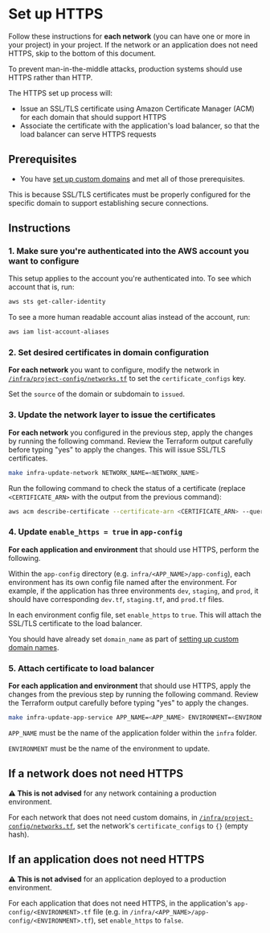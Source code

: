 # Set up HTTPS

Follow these instructions for **each network** (you can have one or more in your project) in your project. If the network or an application does not need HTTPS, skip to the bottom of this document.

To prevent man-in-the-middle attacks, production systems should use HTTPS rather than HTTP.

The HTTPS set up process will:

* Issue an SSL/TLS certificate using Amazon Certificate Manager (ACM) for each domain that should support HTTPS
* Associate the certificate with the application's load balancer, so that the load balancer can serve HTTPS requests

## Prerequisites

* You have [set up custom domains](./set-up-network-custom-domains.md) and met all of those prerequisites.

This is because SSL/TLS certificates must be properly configured for the specific domain to support establishing secure connections.

## Instructions

### 1. Make sure you're authenticated into the AWS account you want to configure

This setup applies to the account you're authenticated into. To see which account that is, run:

```bash
aws sts get-caller-identity
```

To see a more human readable account alias instead of the account, run:

```bash
aws iam list-account-aliases
```

### 2. Set desired certificates in domain configuration

**For each network** you want to configure, modify the network in [`/infra/project-config/networks.tf`](/infra/project-config/networks.tf) to set the `certificate_configs` key.

Set the `source` of the domain or subdomain to `issued`.

### 3. Update the network layer to issue the certificates

**For each network** you configured in the previous step, apply the changes by running the following command. Review the Terraform output carefully before typing "yes" to apply the changes. This will issue SSL/TLS certificates.

```bash
make infra-update-network NETWORK_NAME=<NETWORK_NAME>
```

Run the following command to check the status of a certificate (replace `<CERTIFICATE_ARN>` with the output from the previous command):

```bash
aws acm describe-certificate --certificate-arn <CERTIFICATE_ARN> --query Certificate.Status
```

### 4. Update `enable_https = true` in `app-config`

**For each application and environment** that should use HTTPS, perform the following.

Within the `app-config` directory (e.g. `infra/<APP_NAME>/app-config`), each environment has its own config file named after the environment. For example, if the application has three environments `dev`, `staging`, and `prod`, it should have corresponding `dev.tf`, `staging.tf`, and `prod.tf` files.

In each environment config file, set `enable_https` to `true`. This will attach the SSL/TLS certificate to the load balancer.

You should have already set `domain_name` as part of [setting up custom domain names](/docs/infra/set-up-network-custom-domains.md).

### 5. Attach certificate to load balancer

**For each application and environment** that should use HTTPS, apply the changes from the previous step by running the following command. Review the Terraform output carefully before typing "yes" to apply the changes.

```bash
make infra-update-app-service APP_NAME=<APP_NAME> ENVIRONMENT=<ENVIRONMENT>
```

`APP_NAME` must be the name of the application folder within the `infra` folder.

`ENVIRONMENT` must be the name of the environment to update.

## If a network does not need HTTPS

**⚠️ This is not advised** for any network containing a production environment.

For each network that does not need custom domains, in [`/infra/project-config/networks.tf`](/infra/project-config/networks.tf), set the network's `certificate_configs` to `{}` (empty hash).

## If an application does not need HTTPS

**⚠️ This is not advised** for an application deployed to a production environment.

For each application that does not need HTTPS, in the application's `app-config/<ENVIRONMENT>.tf` file (e.g. in `/infra/<APP_NAME>/app-config/<ENVIRONMENT>.tf`), set `enable_https` to `false`.